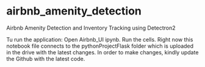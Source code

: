 # airbnb_amenity_detection
Airbnb Amenity Detection and Inventory Tracking using Detectron2

Tu run the application:
Open Airbnb_UI ipynb. Run the cells. Right now this notebook file connects to the pythonProjectFlask folder which is uploaded in the drive with the latest changes. In order to make changes, kindly update the Github with the latest code. 
